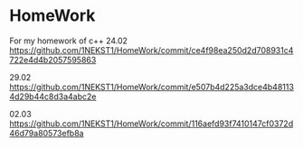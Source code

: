 # HomeWork
For my homework of c++
24.02
https://github.com/1NEKST1/HomeWork/commit/ce4f98ea250d2d708931c4722e4d4b2057595863

29.02
https://github.com/1NEKST1/HomeWork/commit/e507b4d225a3dce4b481134d29b44c8d3a4abc2e

02.03
https://github.com/1NEKST1/HomeWork/commit/116aefd93f7410147cf0372d46d79a80573efb8a
